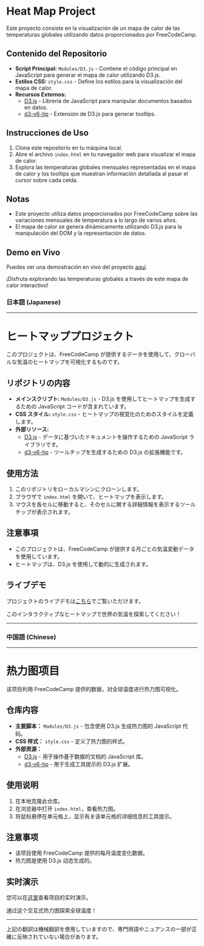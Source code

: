 # Heat Map Project

Este proyecto consiste en la visualización de un mapa de calor de las temperaturas globales utilizando datos proporcionados por FreeCodeCamp.

## Contenido del Repositorio

- **Script Principal:** `Modules/D3.js` - Contiene el código principal en JavaScript para generar el mapa de calor utilizando D3.js.
- **Estilos CSS:** `style.css` - Define los estilos para la visualización del mapa de calor.
- **Recursos Externos:**
  - [D3.js](https://cdnjs.cloudflare.com/ajax/libs/d3/7.6.1/d3.min.js) - Librería de JavaScript para manipular documentos basados en datos.
  - [d3-v6-tip](https://unpkg.com/d3-v6-tip@1.0.6/build/d3-v6-tip.js) - Extensión de D3.js para generar tooltips.

## Instrucciones de Uso

1. Clona este repositorio en tu máquina local.
2. Abre el archivo `index.html` en tu navegador web para visualizar el mapa de calor.
3. Explora las temperaturas globales mensuales representadas en el mapa de calor y los tooltips que muestran información detallada al pasar el cursor sobre cada celda.

## Notas

- Este proyecto utiliza datos proporcionados por FreeCodeCamp sobre las variaciones mensuales de temperatura a lo largo de varios años.
- El mapa de calor se genera dinámicamente utilizando D3.js para la manipulación del DOM y la representación de datos.

## Demo en Vivo

Puedes ver una demostración en vivo del proyecto [aquí](https://mapa-de-calor-fcc-prueba-3.netlify.app/).

¡Disfruta explorando las temperaturas globales a través de este mapa de calor interactivo!

### 日本語 (Japanese)

---

# ヒートマッププロジェクト

このプロジェクトは、FreeCodeCamp が提供するデータを使用して、グローバルな気温のヒートマップを可視化するものです。

## リポジトリの内容

- **メインスクリプト:** `Modules/D3.js` - D3.js を使用してヒートマップを生成するための JavaScript コードが含まれています。
- **CSS スタイル:** `style.css` - ヒートマップの視覚化のためのスタイルを定義します。
- **外部リソース:**
  - [D3.js](https://cdnjs.cloudflare.com/ajax/libs/d3/7.6.1/d3.min.js) - データに基づいたドキュメントを操作するための JavaScript ライブラリです。
  - [d3-v6-tip](https://unpkg.com/d3-v6-tip@1.0.6/build/d3-v6-tip.js) - ツールチップを生成するための D3.js の拡張機能です。

## 使用方法

1. このリポジトリをローカルマシンにクローンします。
2. ブラウザで `index.html` を開いて、ヒートマップを表示します。
3. マウスを各セルに移動すると、そのセルに関する詳細情報を表示するツールチップが表示されます。

## 注意事項

- このプロジェクトは、FreeCodeCamp が提供する月ごとの気温変動データを使用しています。
- ヒートマップは、D3.js を使用して動的に生成されます。

## ライブデモ

プロジェクトのライブデモは[こちら](https://mapa-de-calor-fcc-prueba-3.netlify.app/)でご覧いただけます。

このインタラクティブなヒートマップで世界の気温を探索してください！

---

### 中国語 (Chinese)

---

# 热力图项目

该项目利用 FreeCodeCamp 提供的数据，对全球温度进行热力图可视化。

## 仓库内容

- **主要脚本：** `Modules/D3.js` - 包含使用 D3.js 生成热力图的 JavaScript 代码。
- **CSS 样式：** `style.css` - 定义了热力图的样式。
- **外部资源：**
  - [D3.js](https://cdnjs.cloudflare.com/ajax/libs/d3/7.6.1/d3.min.js) - 用于操作基于数据的文档的 JavaScript 库。
  - [d3-v6-tip](https://unpkg.com/d3-v6-tip@1.0.6/build/d3-v6-tip.js) - 用于生成工具提示的 D3.js 扩展。

## 使用说明

1. 在本地克隆此仓库。
2. 在浏览器中打开 `index.html`，查看热力图。
3. 将鼠标悬停在单元格上，显示有关该单元格的详细信息的工具提示。

## 注意事项

- 该项目使用 FreeCodeCamp 提供的每月温度变化数据。
- 热力图是使用 D3.js 动态生成的。

## 实时演示

您可以在[这里](https://mapa-de-calor-fcc-prueba-3.netlify.app/)查看项目的实时演示。

通过这个交互式热力图探索全球温度！

--- 

上記の翻訳は機械翻訳を使用していますので、専門用語やニュアンスの一部が正確に反映されていない場合があります。
